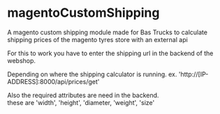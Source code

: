 # magentoCustomShipping

A magento custom shipping module made for Bas Trucks to calculate shipping prices of the magento tyres store with an external api

For this to work you have to enter the shipping url in the backend of the webshop. <br>

Depending on where the shipping calculator is running. ex. 'http://[IP-ADDRESS]:8000/api/prices/get'

Also the required attributes are need in the backend.<br>
these are 'width', 'height', 'diameter, 'weight', 'size'
